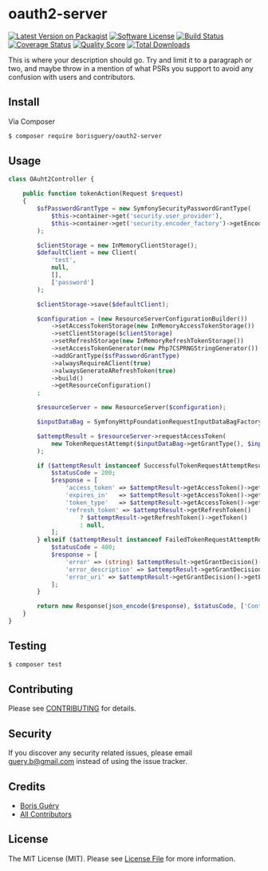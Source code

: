 # oauth2-server

[![Latest Version on Packagist][ico-version]][link-packagist]
[![Software License][ico-license]](LICENSE.md)
[![Build Status][ico-travis]][link-travis]
[![Coverage Status][ico-scrutinizer]][link-scrutinizer]
[![Quality Score][ico-code-quality]][link-code-quality]
[![Total Downloads][ico-downloads]][link-downloads]

This is where your description should go. Try and limit it to a paragraph or two, and maybe throw in a mention of what
PSRs you support to avoid any confusion with users and contributors.

## Install

Via Composer

``` bash
$ composer require borisguery/oauth2-server
```

## Usage

``` php
class OAuht2Controller {

    public function tokenAction(Request $request)
    {
        $sfPasswordGrantType = new SymfonySecurityPasswordGrantType(
            $this->container->get('security.user_provider'),
            $this->container->get('security.encoder_factory')->getEncoder(UserAccount::class)
        );

        $clientStorage = new InMemoryClientStorage();
        $defaultClient = new Client(
            'test',
            null,
            [],
            ['password']
        );

        $clientStorage->save($defaultClient);

        $configuration = (new ResourceServerConfigurationBuilder())
            ->setAccessTokenStorage(new InMemoryAccessTokenStorage())
            ->setClientStorage($clientStorage)
            ->setRefreshStorage(new InMemoryRefreshTokenStorage())
            ->setAccessTokenGenerator(new Php7CSPRNGStringGenerator())
            ->addGrantType($sfPasswordGrantType)
            ->alwaysRequireAClient(true)
            ->alwaysGenerateARefreshToken(true)
            ->build()
            ->getResourceConfiguration()
        ;

        $resourceServer = new ResourceServer($configuration);

        $inputDataBag = SymfonyHttpFoundationRequestInputDataBagFactory::fromRequest($request);

        $attemptResult = $resourceServer->requestAccessToken(
            new TokenRequestAttempt($inputDataBag->getGrantType(), $inputDataBag)
        );

        if ($attemptResult instanceof SuccessfulTokenRequestAttemptResult) {
            $statusCode = 200;
            $response = [
                'access_token' => $attemptResult->getAccessToken()->getToken(),
                'expires_in'   => $attemptResult->getAccessToken()->getExpiresIn(),
                'token_type'   => $attemptResult->getAccessToken()->getTokenType(),
                'refresh_token' => $attemptResult->getRefreshToken()
                    ? $attemptResult->getRefreshToken()->getToken()
                    : null,
            ];
        } elseif ($attemptResult instanceof FailedTokenRequestAttemptResult) {
            $statusCode = 400;
            $response = [
                'error' => (string) $attemptResult->getGrantDecision()->getError(),
                'error_description' => $attemptResult->getGrantDecision()->getError()->getErrorDescription(),
                'error_uri' => $attemptResult->getGrantDecision()->getError()->getErrorUri(),
            ];
        }

        return new Response(json_encode($response), $statusCode, ['Content-Type' => 'application/json']);
    }
}
```

## Testing

``` bash
$ composer test
```

## Contributing

Please see [CONTRIBUTING](CONTRIBUTING.md) for details.

## Security

If you discover any security related issues, please email guery.b@gmail.com instead of using the issue tracker.

## Credits

- [Boris Guéry][link-author]
- [All Contributors][link-contributors]

## License

The MIT License (MIT). Please see [License File](LICENSE.md) for more information.

[ico-version]: https://img.shields.io/packagist/v/borisguery/oauth2-server.svg?style=flat-square
[ico-license]: https://img.shields.io/badge/license-MIT-brightgreen.svg?style=flat-square
[ico-travis]: https://img.shields.io/travis/borisguery/oauth2-server/master.svg?style=flat-square
[ico-scrutinizer]: https://img.shields.io/scrutinizer/coverage/g/borisguery/oauth2-server.svg?style=flat-square
[ico-code-quality]: https://img.shields.io/scrutinizer/g/borisguery/oauth2-server.svg?style=flat-square
[ico-downloads]: https://img.shields.io/packagist/dt/borisguery/oauth2-server.svg?style=flat-square

[link-packagist]: https://packagist.org/packages/borisguery/oauth2-server
[link-travis]: https://travis-ci.org/borisguery/oauth2-server
[link-scrutinizer]: https://scrutinizer-ci.com/g/borisguery/oauth2-server/code-structure
[link-code-quality]: https://scrutinizer-ci.com/g/borisguery/oauth2-server
[link-downloads]: https://packagist.org/packages/borisguery/oauth2-server
[link-author]: https://github.com/borisguery
[link-contributors]: ../../contributors

